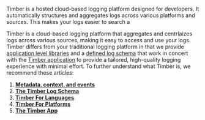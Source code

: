Timber is a hosted cloud-based logging platform designed for developers. It automatically structures and aggregates logs across various platforms and sources. This makes your logs easier to search a

Timber is a cloud-based logging platform that aggregates and centrlaizes logs across various sources, making it easy to access and use your logs. Timber differs from your traditional logging platform in that we provide [application level libraries](/languages) and a [defined log schema](/concepts/log-event-json-schema) that work in concert with the [Timber application](/guides/app) to provide a tailored, high-quality logging experience with minimal effort. To further understand what Timber is, we recommend these articles:

1. [**Metadata, context, and events**](/concepts/metadata-context-and-events)
2. [**The Timber Log Schema**](/concepts/log-event-json-schema)
3. [**Timber For Languages**](/languages)
4. [**Timber For Platforms**](/platforms)
5. [**The Timber App**](/app)
